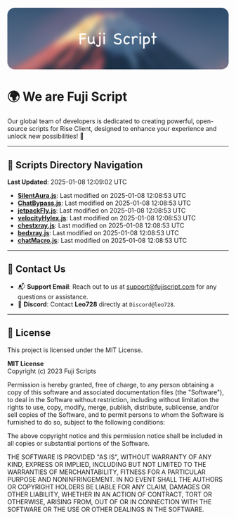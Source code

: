 ![Banner](.github/b.webp)

# 🌍 **We are Fuji Script**

Our global team of developers is dedicated to creating powerful, open-source scripts for Rise Client, designed to enhance your experience and unlock new possibilities! 🌟

---
<!-- SCRIPTS_NAVIGATION_START -->
## 📂 **Scripts Directory Navigation**

**Last Updated**: 2025-01-08 12:09:02 UTC

- **[SilentAura.js](scripts/SilentAura.js)**: Last modified on 2025-01-08 12:08:53 UTC
- **[ChatBypass.js](scripts/ChatBypass.js)**: Last modified on 2025-01-08 12:08:53 UTC
- **[jetpackFly.js](scripts/jetpackFly.js)**: Last modified on 2025-01-08 12:08:53 UTC
- **[velocityHylex.js](scripts/velocityHylex.js)**: Last modified on 2025-01-08 12:08:53 UTC
- **[chestxray.js](scripts/chestxray.js)**: Last modified on 2025-01-08 12:08:53 UTC
- **[bedxray.js](scripts/bedxray.js)**: Last modified on 2025-01-08 12:08:53 UTC
- **[chatMacro.js](scripts/chatMacro.js)**: Last modified on 2025-01-08 12:08:53 UTC

<!-- SCRIPTS_NAVIGATION_END -->

---

## 💬 **Contact Us**  
- 📬 **Support Email**: Reach out to us at [support@fujiscript.com](mailto:support@fujiscript.com) for any questions or assistance.  
- 💬 **Discord**: Contact **Leo728** directly at `Discord@leo728`.

---

## 📜 **License**

This project is licensed under the MIT License.  

**MIT License**  
Copyright (c) 2023 Fuji Scripts  

Permission is hereby granted, free of charge, to any person obtaining a copy of this software and associated documentation files (the "Software"), to deal in the Software without restriction, including without limitation the rights to use, copy, modify, merge, publish, distribute, sublicense, and/or sell copies of the Software, and to permit persons to whom the Software is furnished to do so, subject to the following conditions:  

The above copyright notice and this permission notice shall be included in all copies or substantial portions of the Software.  

THE SOFTWARE IS PROVIDED "AS IS", WITHOUT WARRANTY OF ANY KIND, EXPRESS OR IMPLIED, INCLUDING BUT NOT LIMITED TO THE WARRANTIES OF MERCHANTABILITY, FITNESS FOR A PARTICULAR PURPOSE AND NONINFRINGEMENT. IN NO EVENT SHALL THE AUTHORS OR COPYRIGHT HOLDERS BE LIABLE FOR ANY CLAIM, DAMAGES OR OTHER LIABILITY, WHETHER IN AN ACTION OF CONTRACT, TORT OR OTHERWISE, ARISING FROM, OUT OF OR IN CONNECTION WITH THE SOFTWARE OR THE USE OR OTHER DEALINGS IN THE SOFTWARE.  
